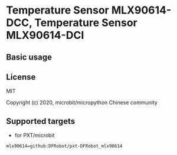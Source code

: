 # Temperature Sensor MLX90614-DCC, Temperature Sensor MLX90614-DCI


## Basic usage

## License

MIT

Copyright (c) 2020, microbit/micropython Chinese community  

## Supported targets

* for PXT/microbit


```package
mlx90614=github:DFRobot/pxt-DFRobot_mlx90614
```
